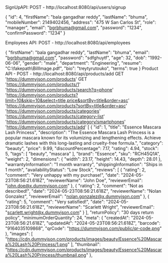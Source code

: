 SignUpAPI:
POST - http://localhost:8080/api/users/signup

{
    "id": 4,
    "firstName": "bala gangadhar reddy",
    "lastName": "bhuma",
    "mobileNumber": 2149402456,
    "address": "475 W San Carlos St",
    "role": "manager",
    "email": "bgrbhuma@gmail.com",
    "password": "1234",
    "confirmPassword": "1234"
}

Employees API:
POST - http://localhost:8080/api/employees

{
    "firstName": "bala gangadhar reddy",
    "lastName": "bhuma",
    "email": "bgrbhuma@gmail.com",
    "password": "sdfghuytf",
    "age": 32,
    "dob": "1992-06-06",
    "gender": "male",
    "department": "Engineering",
    "resume": "C:\\fakepath\\BillImage.pdf",
    "bio": "treytyrutouko",
    "terms": true
}
Product API - 
POST - http://localhost:8080/api/products/add
GET 'https://dummyjson.com/products'
GET 'https://dummyjson.com/products/1'
'https://dummyjson.com/products/search?q=phone'
'https://dummyjson.com/products?limit=10&skip=10&select=title,price&sortBy=title&order=asc'
'https://dummyjson.com/products?sortBy=title&order=asc'
'https://dummyjson.com/products/categories'
'https://dummyjson.com/products/category-list'
'https://dummyjson.com/products/category/smartphones'
'https://dummyjson.com/products/add'
[
    {
        "id": 1,
        "title": "Essence Mascara Lash Princess",
        "description": "The Essence Mascara Lash Princess is a popular mascara known for its volumizing and lengthening effects. Achieve dramatic lashes with this long-lasting and cruelty-free formula.",
        "category": "beauty",
        "price": 9.99,
        "discountPercentage": 7.17,
        "rating": 4.94,
        "stock": 5,
        "tags": [
            "beauty",
            "mascara"
        ],
        "brand": "Essence",
        "sku": "RCH45Q1A",
        "weight": 2,
        "dimensions": {
            "width": 23.17,
            "height": 14.43,
            "depth": 28.01
        },
        "warrantyInformation": "1 month warranty",
        "shippingInformation": "Ships in 1 month",
        "availabilityStatus": "Low Stock",
        "reviews": [
            {
                "rating": 2,
                "comment": "Very unhappy with my purchase!",
                "date": "2024-05-23T08:56:21.618Z",
                "reviewerName": "John Doe",
                "reviewerEmail": "john.doe@x.dummyjson.com"
            },
            {
                "rating": 2,
                "comment": "Not as described!",
                "date": "2024-05-23T08:56:21.618Z",
                "reviewerName": "Nolan Gonzalez",
                "reviewerEmail": "nolan.gonzalez@x.dummyjson.com"
            },
            {
                "rating": 5,
                "comment": "Very satisfied!",
                "date": "2024-05-23T08:56:21.618Z",
                "reviewerName": "Scarlett Wright",
                "reviewerEmail": "scarlett.wright@x.dummyjson.com"
            }
        ],
        "returnPolicy": "30 days return policy",
        "minimumOrderQuantity": 24,
        "meta": {
            "createdAt": "2024-05-23T08:56:21.618Z",
            "updatedAt": "2024-05-23T08:56:21.618Z",
            "barcode": "9164035109868",
            "qrCode": "https://dummyjson.com/public/qr-code.png"
        },
        "images": [
            "https://cdn.dummyjson.com/products/images/beauty/Essence%20Mascara%20Lash%20Princess/1.png"
        ],
        "thumbnail": "https://cdn.dummyjson.com/products/images/beauty/Essence%20Mascara%20Lash%20Princess/thumbnail.png"
    },